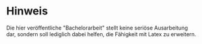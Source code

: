 # Hinweis

Die hier veröffentliche "Bachelorarbeit" stellt keine seriöse Ausarbeitung dar, sondern soll lediglich dabei helfen, die Fähigkeit mit Latex zu erweitern.
